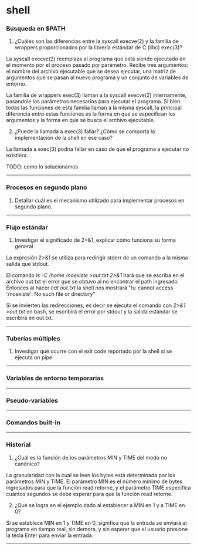 # shell

### Búsqueda en $PATH

1. ¿Cuáles son las diferencias entre la syscall execve(2) y la familia de wrappers proporcionados por la librería estándar de C (libc) exec(3)?

La syscall execve(2) reemplaza al programa que está siendo ejecutado en el momento
por el proceso pasado por parámetro. Recibe tres argumentos: el nombre del archivo 
ejecutable que se desea ejecutar, una matriz de argumentos que se pasan al nuevo 
programa y un conjunto de variables de entorno.

La familia de wrappers exec(3) llaman a la syscall execve(2) internamente, pasandole
los parámetros necesarios para ejecutar el programa. Si bien todas las funciones de esta
familia llaman a la misma syscall, la principal diferencia entre estas funciones es 
la forma en que se especifican los argumentos y la forma en que se busca el archivo ejecutable. 


2. ¿Puede la llamada a exec(3) fallar? ¿Cómo se comporta la implementación de la shell en ese caso?

La llamada a exec(3) podría fallar en caso de que el programa a ejecutar no existiera. 

TODO: como lo solucionamos


---

### Procesos en segundo plano

1. Detallar cuál es el mecanismo utilizado para implementar procesos en segundo plano.


---

### Flujo estándar

1. Investigar el significado de 2>&1, explicar cómo funciona su forma general

La expresión 2>&1 se utiliza para redirigir stderr de un comando a la misma 
salida que stdout.

El comando  _ls -C /home /noexiste >out.txt 2>&1_ hará que se escriba en el 
archivo out.txt el error que se obtuvo al no encontrar el path ingresado. 
Entonces al hacer _cat out.txt_ la shell nos mostrará "ls: cannot access 
'/noexiste': No such file or directory"

Si se invierten las redirecciones, es decir se ejecuta el comando con _2>&1 >out.txt_ 
en bash, se escribirá el error por stdout y la salida estándar se escribirá en out.txt.


---

### Tuberías múltiples

1. Investigar qué ocurre con el exit code reportado por la shell si se ejecuta un pipe

---

### Variables de entorno temporarias

---

### Pseudo-variables

---

### Comandos built-in

---

### Historial

1. ¿Cuál es la función de los parámetros MIN y TIME del modo no canónico?

La granularidad con la cual se leen los bytes está determinada por los parámetros MIN y TIME.
El parámetro MIN es el número mínimo de bytes ingresados para que la función read retorne, y el 
parámetro TIME especifica cuántos segundos se debe esperar para que la función read retorne.

2. ¿Qué se logra en el ejemplo dado al establecer a MIN en 1 y a TIME en 0?

Si se establece MIN en 1 y TIME en 0, significa que la entrada se enviará al programa en tiempo real,
sin demora, y sin esperar que el usuario presione la tecla Enter para enviar la entrada.

---

